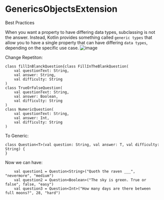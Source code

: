 # GenericsObjectsExtension
Best Practices

When you want a property to have differing data types, subclassing is not the answer. 
Instead, Kotlin provides something called `generic types` that allow you to have a single property that can have differing `data types`, depending on the specific use case.
![image](https://user-images.githubusercontent.com/8829018/179422933-d8e1aba6-ea0a-4e8f-8f62-f67f59043b9f.png)

Change Repetiton:
```
class fillInBlanckQuestion{class FillInTheBlankQuestion(
    val questionText: String,
    val answer: String,
    val difficulty: String
)
class TrueOrFalseQuestion(
    val questionText: String,
    val answer: Boolean,
    val difficulty: String
)
class NumericQuestion(
    val questionText: String,
    val answer: Int,
    val difficulty: String
)
```
To Generic: 

```
class Question<T>(val question: String, val answer: T, val difficulty: String) {
}
```
Now we can have:

```
    val question1 = Question<String>("Quoth the raven ___", "nevermore", "medium")
    val question2 = Question<Boolean>("The sky is green. True or false", false, "easy")
    val question3 = Question<Int>("How many days are there between full moons?", 28, "hard")
```
